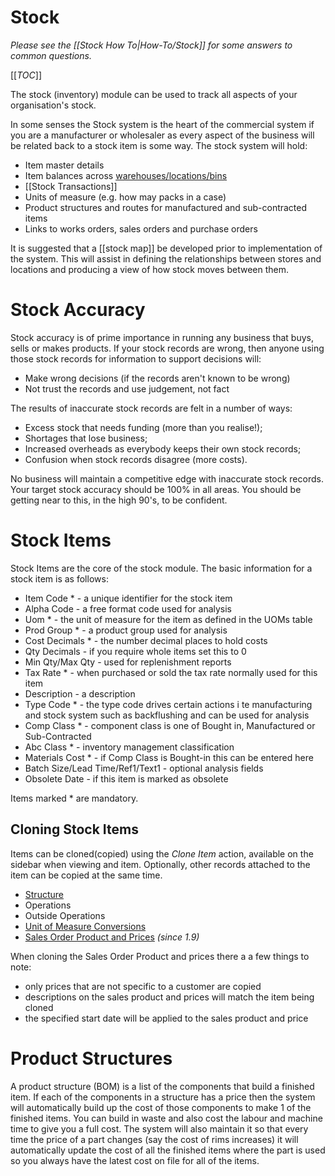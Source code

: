 # Stock

*Please see the [[Stock How To|How-To/Stock]] for some answers to common questions.*

[[_TOC_]]

The stock (inventory) module can be used to track all aspects of your organisation's stock.

In some senses the Stock system is the heart of the commercial system if you are a manufacturer or wholesaler as every aspect of the business will be related back to a stock item is some way. The stock system will hold:

* Item master details
* Item balances across [warehouses/locations/bins](/Setup/Manufacturing-Setup#warehouse-management)
* [[Stock Transactions]]
* Units of measure (e.g. how may packs in a case)
* Product structures and routes for manufactured and sub-contracted items
* Links to works orders, sales orders and purchase orders

It is suggested that a [[stock map]] be developed prior to implementation of the system. This will assist in defining the relationships between stores and locations and producing a view of how stock moves between them.

# Stock Accuracy

Stock accuracy is of prime importance in running any business that buys, sells or makes products. If your stock records are wrong, then anyone using those stock records for information to support decisions will:

*  Make wrong decisions (if the records aren't known to be wrong)
*  Not trust the records and use judgement, not fact

The results of inaccurate stock records are felt in a number of ways:

*  Excess stock that needs funding (more than you realise!);
*  Shortages that lose business;
*  Increased overheads as everybody keeps their own stock records;
*  Confusion when stock records disagree (more costs).

No business will maintain a competitive edge with inaccurate stock records. Your target stock accuracy should be 100% in all areas. You should be getting near to this, in the high 90's, to be confident.

# Stock Items

Stock Items are the core of the stock module. The basic information for a stock item is as follows:

*  Item Code * - a unique identifier for the stock item
*  Alpha Code - a free format code used for analysis
*  Uom * - the unit of measure for the item as defined in the UOMs table
*  Prod Group * - a product group used for analysis
*  Cost Decimals * - the number decimal places to hold costs
*  Qty Decimals - if you require whole items set this to 0
*  Min Qty/Max Qty - used for replenishment reports
*  Tax Rate * - when purchased or sold the tax rate normally used for this item
*  Description - a description
*  Type Code * - the type code drives certain actions i te manufacturing and stock system such as backflushing and can be used for analysis
*  Comp Class * - component class is one of Bought in, Manufactured or Sub-Contracted
*  Abc Class * - inventory management classification
*  Materials Cost * - if Comp Class is Bought-in this can be entered here
*  Batch Size/Lead Time/Ref1/Text1 - optional analysis fields
*  Obsolete Date - if this item is marked as obsolete

Items marked * are mandatory.

## Cloning Stock Items

Items can be cloned(copied) using the *Clone Item* action, available on the sidebar when viewing and item. Optionally, other records attached to the item can be copied at the same time.

- [Structure](/Modules/Manufacturing/Stock#product-structures)
- Operations
- Outside Operations
- [Unit of Measure Conversions](/Setup/Manufacturing-Setup#warehouse-management_uom-conversions)
- [Sales Order Product and Prices](/Modules/Logistics/Sales/Sales-Order-Processing#product-lines) *(since 1.9)*

When cloning the Sales Order Product and prices there a a few things to note:

- only prices that are not specific to a customer are copied
- descriptions on the sales product and prices will match the item being cloned
- the specified start date will be applied to the sales product and price

# Product Structures

A product structure (BOM) is a list of the components that build a
finished item. If each of the components in a structure has a price then the
system will automatically build up the cost of those components to make 1 of
the finished items. You can build in waste and also cost the labour and
machine time to give you a full cost. The system will also maintain it so that
every time the price of a part changes (say the cost of rims increases)
it will automatically update the cost of all the finished items where the
part is used so you always have the latest cost on file for all of the items.

